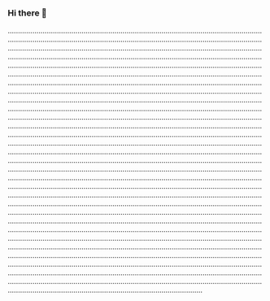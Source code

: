 ### Hi there 👋

.......................................................................................................................................................................................................................................................................................................................................................................................................................................................................................................................................................................................................................................................................................................................................................................................................................................................................................................................................................................................................................................................................................................................................................................................................................................................................................................................................................................................................................................................................................................................................................................................................................................................................................................................................................................................................................................................................................................................................................................................................................................................................................................................................................................................................................................................................................................................................................................................................................................................................................................................................................................................................................................................................................................................................................................................................................................................................................................................................................................................................................................................................................................................................................................................................................................................................................................................................................................................................................................................................................................................................................................................................................................................................................................................................................................................................................................................................................................................................................................